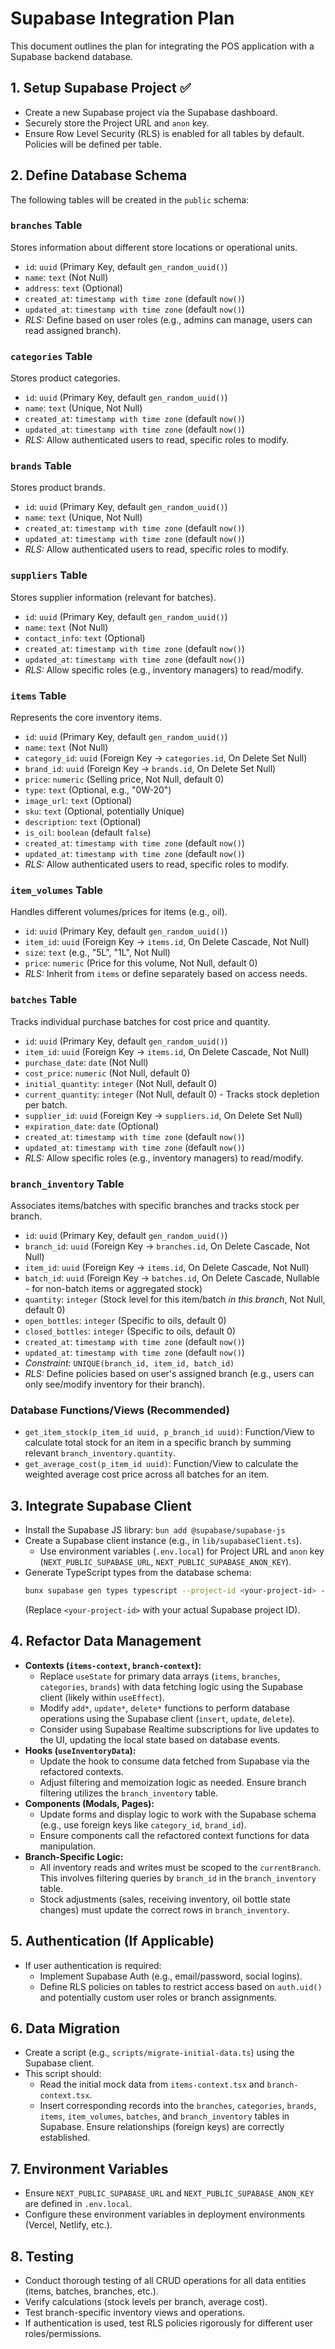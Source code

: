 # Supabase Integration Plan

This document outlines the plan for integrating the POS application with a Supabase backend database.

## 1. Setup Supabase Project ✅

- Create a new Supabase project via the Supabase dashboard.
- Securely store the Project URL and `anon` key.
- Ensure Row Level Security (RLS) is enabled for all tables by default. Policies will be defined per table.

## 2. Define Database Schema

The following tables will be created in the `public` schema:

### `branches` Table

Stores information about different store locations or operational units.

- `id`: `uuid` (Primary Key, default `gen_random_uuid()`)
- `name`: `text` (Not Null)
- `address`: `text` (Optional)
- `created_at`: `timestamp with time zone` (default `now()`)
- `updated_at`: `timestamp with time zone` (default `now()`)
- _RLS:_ Define based on user roles (e.g., admins can manage, users can read assigned branch).

### `categories` Table

Stores product categories.

- `id`: `uuid` (Primary Key, default `gen_random_uuid()`)
- `name`: `text` (Unique, Not Null)
- `created_at`: `timestamp with time zone` (default `now()`)
- `updated_at`: `timestamp with time zone` (default `now()`)
- _RLS:_ Allow authenticated users to read, specific roles to modify.

### `brands` Table

Stores product brands.

- `id`: `uuid` (Primary Key, default `gen_random_uuid()`)
- `name`: `text` (Unique, Not Null)
- `created_at`: `timestamp with time zone` (default `now()`)
- `updated_at`: `timestamp with time zone` (default `now()`)
- _RLS:_ Allow authenticated users to read, specific roles to modify.

### `suppliers` Table

Stores supplier information (relevant for batches).

- `id`: `uuid` (Primary Key, default `gen_random_uuid()`)
- `name`: `text` (Not Null)
- `contact_info`: `text` (Optional)
- `created_at`: `timestamp with time zone` (default `now()`)
- `updated_at`: `timestamp with time zone` (default `now()`)
- _RLS:_ Allow specific roles (e.g., inventory managers) to read/modify.

### `items` Table

Represents the core inventory items.

- `id`: `uuid` (Primary Key, default `gen_random_uuid()`)
- `name`: `text` (Not Null)
- `category_id`: `uuid` (Foreign Key -> `categories.id`, On Delete Set Null)
- `brand_id`: `uuid` (Foreign Key -> `brands.id`, On Delete Set Null)
- `price`: `numeric` (Selling price, Not Null, default 0)
- `type`: `text` (Optional, e.g., "0W-20")
- `image_url`: `text` (Optional)
- `sku`: `text` (Optional, potentially Unique)
- `description`: `text` (Optional)
- `is_oil`: `boolean` (default `false`)
- `created_at`: `timestamp with time zone` (default `now()`)
- `updated_at`: `timestamp with time zone` (default `now()`)
- _RLS:_ Allow authenticated users to read, specific roles to modify.

### `item_volumes` Table

Handles different volumes/prices for items (e.g., oil).

- `id`: `uuid` (Primary Key, default `gen_random_uuid()`)
- `item_id`: `uuid` (Foreign Key -> `items.id`, On Delete Cascade, Not Null)
- `size`: `text` (e.g., "5L", "1L", Not Null)
- `price`: `numeric` (Price for this volume, Not Null, default 0)
- _RLS:_ Inherit from `items` or define separately based on access needs.

### `batches` Table

Tracks individual purchase batches for cost price and quantity.

- `id`: `uuid` (Primary Key, default `gen_random_uuid()`)
- `item_id`: `uuid` (Foreign Key -> `items.id`, On Delete Cascade, Not Null)
- `purchase_date`: `date` (Not Null)
- `cost_price`: `numeric` (Not Null, default 0)
- `initial_quantity`: `integer` (Not Null, default 0)
- `current_quantity`: `integer` (Not Null, default 0) - Tracks stock depletion per batch.
- `supplier_id`: `uuid` (Foreign Key -> `suppliers.id`, On Delete Set Null)
- `expiration_date`: `date` (Optional)
- `created_at`: `timestamp with time zone` (default `now()`)
- `updated_at`: `timestamp with time zone` (default `now()`)
- _RLS:_ Allow specific roles (e.g., inventory managers) to read/modify.

### `branch_inventory` Table

Associates items/batches with specific branches and tracks stock per branch.

- `id`: `uuid` (Primary Key, default `gen_random_uuid()`)
- `branch_id`: `uuid` (Foreign Key -> `branches.id`, On Delete Cascade, Not Null)
- `item_id`: `uuid` (Foreign Key -> `items.id`, On Delete Cascade, Not Null)
- `batch_id`: `uuid` (Foreign Key -> `batches.id`, On Delete Cascade, Nullable - for non-batch items or aggregated stock)
- `quantity`: `integer` (Stock level for this item/batch _in this branch_, Not Null, default 0)
- `open_bottles`: `integer` (Specific to oils, default 0)
- `closed_bottles`: `integer` (Specific to oils, default 0)
- `created_at`: `timestamp with time zone` (default `now()`)
- `updated_at`: `timestamp with time zone` (default `now()`)
- _Constraint:_ `UNIQUE(branch_id, item_id, batch_id)`
- _RLS:_ Define policies based on user's assigned branch (e.g., users can only see/modify inventory for their branch).

### Database Functions/Views (Recommended)

- `get_item_stock(p_item_id uuid, p_branch_id uuid)`: Function/View to calculate total stock for an item in a specific branch by summing relevant `branch_inventory.quantity`.
- `get_average_cost(p_item_id uuid)`: Function/View to calculate the weighted average cost price across all batches for an item.

## 3. Integrate Supabase Client

- Install the Supabase JS library: `bun add @supabase/supabase-js`
- Create a Supabase client instance (e.g., in `lib/supabaseClient.ts`).
  - Use environment variables (`.env.local`) for Project URL and `anon` key (`NEXT_PUBLIC_SUPABASE_URL`, `NEXT_PUBLIC_SUPABASE_ANON_KEY`).
- Generate TypeScript types from the database schema:
  ```bash
  bunx supabase gen types typescript --project-id <your-project-id> --schema public > types/supabase.ts
  ```
  (Replace `<your-project-id>` with your actual Supabase project ID).

## 4. Refactor Data Management

- **Contexts (`items-context`, `branch-context`):**
  - Replace `useState` for primary data arrays (`items`, `branches`, `categories`, `brands`) with data fetching logic using the Supabase client (likely within `useEffect`).
  - Modify `add*`, `update*`, `delete*` functions to perform database operations using the Supabase client (`insert`, `update`, `delete`).
  - Consider using Supabase Realtime subscriptions for live updates to the UI, updating the local state based on database events.
- **Hooks (`useInventoryData`):**
  - Update the hook to consume data fetched from Supabase via the refactored contexts.
  - Adjust filtering and memoization logic as needed. Ensure branch filtering utilizes the `branch_inventory` table.
- **Components (Modals, Pages):**
  - Update forms and display logic to work with the Supabase schema (e.g., use foreign keys like `category_id`, `brand_id`).
  - Ensure components call the refactored context functions for data manipulation.
- **Branch-Specific Logic:**
  - All inventory reads and writes must be scoped to the `currentBranch`. This involves filtering queries by `branch_id` in the `branch_inventory` table.
  - Stock adjustments (sales, receiving inventory, oil bottle state changes) must update the correct rows in `branch_inventory`.

## 5. Authentication (If Applicable)

- If user authentication is required:
  - Implement Supabase Auth (e.g., email/password, social logins).
  - Define RLS policies on tables to restrict access based on `auth.uid()` and potentially custom user roles or branch assignments.

## 6. Data Migration

- Create a script (e.g., `scripts/migrate-initial-data.ts`) using the Supabase client.
- This script should:
  - Read the initial mock data from `items-context.tsx` and `branch-context.tsx`.
  - Insert corresponding records into the `branches`, `categories`, `brands`, `items`, `item_volumes`, `batches`, and `branch_inventory` tables in Supabase. Ensure relationships (foreign keys) are correctly established.

## 7. Environment Variables

- Ensure `NEXT_PUBLIC_SUPABASE_URL` and `NEXT_PUBLIC_SUPABASE_ANON_KEY` are defined in `.env.local`.
- Configure these environment variables in deployment environments (Vercel, Netlify, etc.).

## 8. Testing

- Conduct thorough testing of all CRUD operations for all data entities (items, batches, branches, etc.).
- Verify calculations (stock levels per branch, average cost).
- Test branch-specific inventory views and operations.
- If authentication is used, test RLS policies rigorously for different user roles/permissions.
